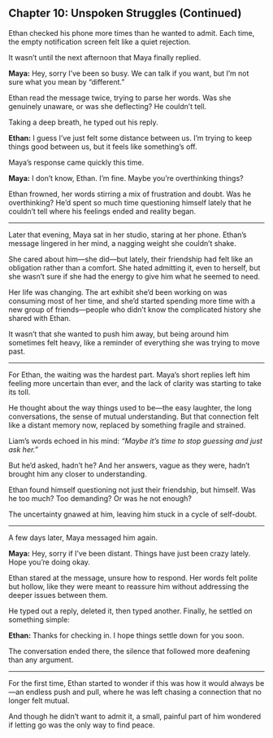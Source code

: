 ## Chapter 10: Unspoken Struggles (Continued)

Ethan checked his phone more times than he wanted to admit. Each time, the empty notification screen felt like a quiet rejection.  

It wasn’t until the next afternoon that Maya finally replied.  

**Maya:** Hey, sorry I’ve been so busy. We can talk if you want, but I’m not sure what you mean by “different.”  

Ethan read the message twice, trying to parse her words. Was she genuinely unaware, or was she deflecting? He couldn’t tell.  

Taking a deep breath, he typed out his reply.  

**Ethan:** I guess I’ve just felt some distance between us. I’m trying to keep things good between us, but it feels like something’s off.  

Maya’s response came quickly this time.  

**Maya:** I don’t know, Ethan. I’m fine. Maybe you’re overthinking things?  

Ethan frowned, her words stirring a mix of frustration and doubt. Was he overthinking? He’d spent so much time questioning himself lately that he couldn’t tell where his feelings ended and reality began.  

---

Later that evening, Maya sat in her studio, staring at her phone. Ethan’s message lingered in her mind, a nagging weight she couldn’t shake.  

She cared about him—she did—but lately, their friendship had felt like an obligation rather than a comfort. She hated admitting it, even to herself, but she wasn’t sure if she had the energy to give him what he seemed to need.  

Her life was changing. The art exhibit she’d been working on was consuming most of her time, and she’d started spending more time with a new group of friends—people who didn’t know the complicated history she shared with Ethan.  

It wasn’t that she wanted to push him away, but being around him sometimes felt heavy, like a reminder of everything she was trying to move past.  

---

For Ethan, the waiting was the hardest part. Maya’s short replies left him feeling more uncertain than ever, and the lack of clarity was starting to take its toll.  

He thought about the way things used to be—the easy laughter, the long conversations, the sense of mutual understanding. But that connection felt like a distant memory now, replaced by something fragile and strained.  

Liam’s words echoed in his mind: *“Maybe it’s time to stop guessing and just ask her.”*  

But he’d asked, hadn’t he? And her answers, vague as they were, hadn’t brought him any closer to understanding.  

Ethan found himself questioning not just their friendship, but himself. Was he too much? Too demanding? Or was he not enough?  

The uncertainty gnawed at him, leaving him stuck in a cycle of self-doubt.  

---

A few days later, Maya messaged him again.  

**Maya:** Hey, sorry if I’ve been distant. Things have just been crazy lately. Hope you’re doing okay.  

Ethan stared at the message, unsure how to respond. Her words felt polite but hollow, like they were meant to reassure him without addressing the deeper issues between them.  

He typed out a reply, deleted it, then typed another. Finally, he settled on something simple:  

**Ethan:** Thanks for checking in. I hope things settle down for you soon.  

The conversation ended there, the silence that followed more deafening than any argument.  

---

For the first time, Ethan started to wonder if this was how it would always be—an endless push and pull, where he was left chasing a connection that no longer felt mutual.  

And though he didn’t want to admit it, a small, painful part of him wondered if letting go was the only way to find peace.  
